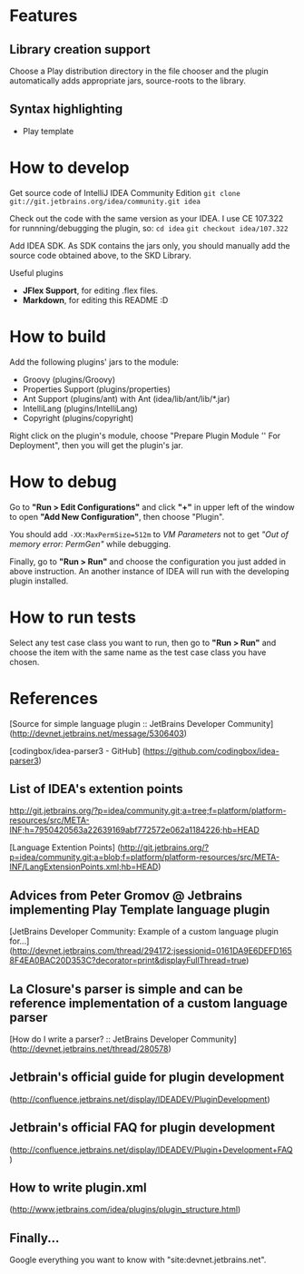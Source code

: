 # Features

## Library creation support
Choose a Play distribution directory in the file chooser and the plugin automatically adds appropriate
jars, source-roots to the library.

## Syntax highlighting
* Play template

# How to develop

Get source code of IntelliJ IDEA Community Edition
`git clone git://git.jetbrains.org/idea/community.git idea`

Check out the code with the same version as your IDEA.
I use CE 107.322 for runnning/debugging the plugin, so:
`cd idea`
`git checkout idea/107.322`

Add IDEA SDK.
As SDK contains the jars only, you should manually add the source code obtained above, to the SKD Library.

Useful plugins
* **JFlex Support**, for editing .flex files.
* **Markdown**, for editing this README :D

# How to build

Add the following plugins' jars to the module:

* Groovy (plugins/Groovy)
* Properties Support (plugins/properties)
* Ant Support (plugins/ant) with Ant (idea/lib/ant/lib/*.jar)
* IntelliLang (plugins/IntelliLang)
* Copyright (plugins/copyright)

Right click on the plugin's module, choose "Prepare Plugin Module '<module name here>' For Deployment",
then you will get the plugin's jar.

# How to debug

Go to **"Run > Edit Configurations"** and click **"+"** in upper left of the window to open **"Add New Configuration"**,
then choose "Plugin".

You should add `-XX:MaxPermSize=512m` to *VM Parameters* not to get *"Out of memory error: PermGen"* while debugging.

Finally, go to **"Run > Run"** and choose the configuration you just added in above instruction.
An another instance of IDEA will run with the developing plugin installed.

# How to run tests

Select any test case class you want to run,
then go to **"Run > Run"** and choose the item with the same name as the test case class you have chosen.

# References

[Source for simple language plugin :: JetBrains Developer Community]
(http://devnet.jetbrains.net/message/5306403)

[codingbox/idea-parser3 - GitHub]
(https://github.com/codingbox/idea-parser3)

## List of IDEA's extention points

http://git.jetbrains.org/?p=idea/community.git;a=tree;f=platform/platform-resources/src/META-INF;h=7950420563a22639169abf772572e062a1184226;hb=HEAD

[Language Extention Points]
(http://git.jetbrains.org/?p=idea/community.git;a=blob;f=platform/platform-resources/src/META-INF/LangExtensionPoints.xml;hb=HEAD)

## Advices from Peter Gromov @ Jetbrains implementing Play Template language plugin

[JetBrains Developer Community: Example of a custom language plugin for...]
(http://devnet.jetbrains.com/thread/294172;jsessionid=0161DA9E6DEFD1658F4EA0BAC20D353C?decorator=print&displayFullThread=true)

## La Closure's parser is simple and can be reference implementation of a custom language parser

[How do I write a parser? :: JetBrains Developer Community]
(http://devnet.jetbrains.net/thread/280578)

## Jetbrain's official guide for plugin development

(http://confluence.jetbrains.net/display/IDEADEV/PluginDevelopment)

## Jetbrain's official FAQ for plugin development

(http://confluence.jetbrains.net/display/IDEADEV/Plugin+Development+FAQ)

## How to write plugin.xml

(http://www.jetbrains.com/idea/plugins/plugin_structure.html)

## Finally...

Google everything you want to know with "site:devnet.jetbrains.net".
